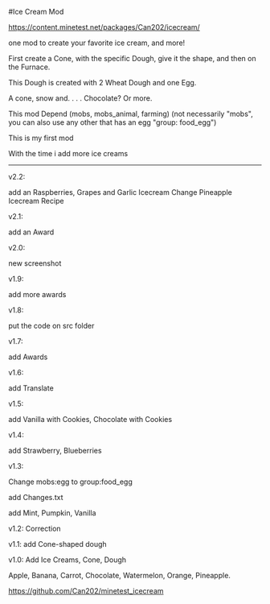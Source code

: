 #Ice Cream Mod

https://content.minetest.net/packages/Can202/icecream/

one mod to create your favorite ice cream, and more!

First create a Cone, with the specific Dough, give it the shape, and then on the Furnace.

This Dough is created with 2 Wheat Dough and one Egg. 

A cone, snow and. . . .  Chocolate? Or more. 

This mod Depend (mobs, mobs_animal, farming) (not necessarily "mobs", you can also use any other that has an egg "group: food_egg")

This is my first mod

With the time i add more ice creams



-----------

v2.2:

add an Raspberries, Grapes and Garlic Icecream
Change Pineapple Icecream Recipe

v2.1:

add an Award

v2.0:

new screenshot

v1.9:

add more awards

v1.8:

put the code on src folder

v1.7:

add Awards

v1.6:

add Translate

v1.5:

add Vanilla with Cookies, Chocolate with Cookies

v1.4:

add Strawberry, Blueberries


v1.3: 

Change mobs:egg to group:food_egg

add Changes.txt

add Mint, Pumpkin, Vanilla

v1.2: Correction

v1.1: add Cone-shaped dough

v1.0: Add Ice Creams, Cone, Dough

Apple, Banana, Carrot, Chocolate, Watermelon, Orange, Pineapple.



https://github.com/Can202/minetest_icecream
